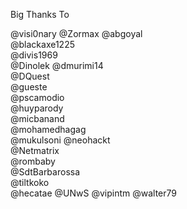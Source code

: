 Big Thanks To

@visi0nary 
@Zormax 
@abgoyal  
@blackaxe1225   
@divis1969  
@Dinolek 
@dmurimi14  
@DQuest  
@gueste  
@pscamodio  
@huyparody  
@micbanand  
@mohamedhagag  
@mukulsoni 
@neohackt  
@Netmatrix  
@rombaby  
@SdtBarbarossa  
@tiltkoko  
@hecatae 
@UNwS 
@vipintm 
@walter79

